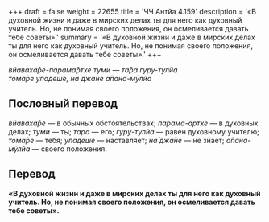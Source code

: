 +++
draft = false
weight = 22655
title = 'ЧЧ Антйа 4.159'
description = '«В духовной жизни и даже в мирских делах ты для него как духовный учитель. Но, не понимая своего положения, он осмеливается давать тебе советы».'
summary = '«В духовной жизни и даже в мирских делах ты для него как духовный учитель. Но, не понимая своего положения, он осмеливается давать тебе советы».'
+++

_вйаваха̄ре-парама̄ртхе туми — та̄ра гуру-тулйа  
тома̄ре упадеш́е, на̄ джа̄не а̄пана-мӯлйа_

## Пословный перевод

_вйаваха̄ре_ — в обычных обстоятельствах; _парама_\-_артхе_ — в духовных делах; _туми_ — ты; _та̄ра_ — его; _гуру_\-_тулйа_ — равен духовному учителю; _тома̄ре_ — тебя; _упадеш́е_ — наставляет; _на̄_ _джа̄не_ — не знает; _а̄пана_\-_мӯлйа_ — своего положения.

## Перевод

**«В духовной жизни и даже в мирских делах ты для него как духовный учитель. Но, не понимая своего положения, он осмеливается давать тебе советы».**
